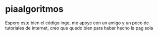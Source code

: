 # piaalgoritmos
<p> Espero este bien el código inge, me apoye con un amigo y un poco de tutoriales de internet, creo que quedo bien para haber hecho la pag sola</p>

